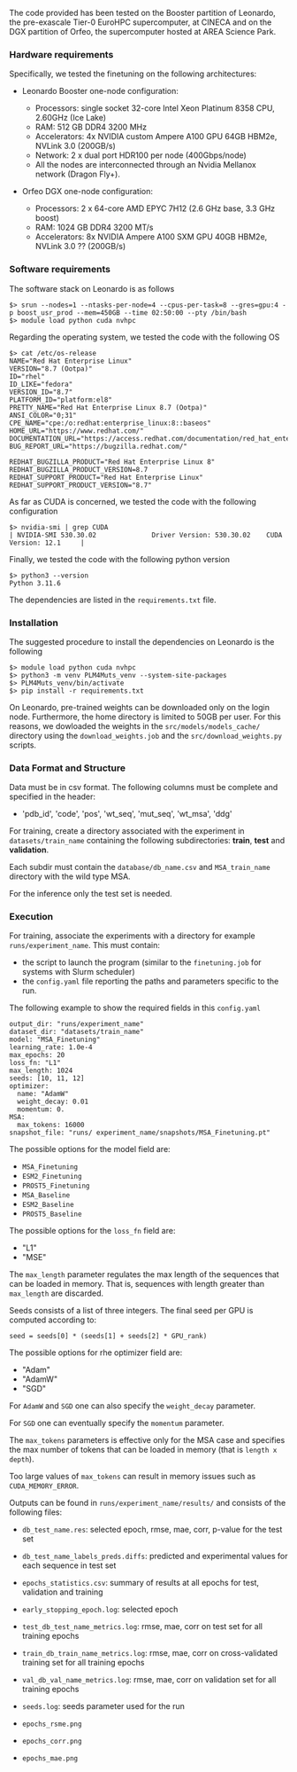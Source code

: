 The code provided has been tested on the Booster partition of Leonardo, the pre-exascale Tier-0 EuroHPC supercomputer, at CINECA and on the DGX partition of Orfeo, the supercomputer hosted at AREA Science Park.

### Hardware requirements
Specifically, we tested the finetuning on the following architectures:

- Leonardo Booster one-node configuration:
	- Processors: single socket 32-core Intel Xeon Platinum 8358 CPU, 2.60GHz (Ice Lake)
	- RAM: 512 GB DDR4 3200 MHz 
	- Accelerators: 4x NVIDIA custom Ampere A100 GPU 64GB HBM2e, NVLink 3.0 (200GB/s)
	- Network: 2 x dual port HDR100 per node (400Gbps/node) 
	- All the nodes are interconnected through an Nvidia Mellanox network (Dragon Fly+).

- Orfeo DGX one-node configuration:
	- Processors: 2 x 64-core AMD EPYC 7H12 (2.6 GHz base, 3.3 GHz boost)
	- RAM: 1024 GB DDR4 3200 MT/s
	- Accelerators: 8x NVIDIA Ampere A100 SXM GPU 40GB HBM2e, NVLink 3.0 ?? (200GB/s)


### Software requirements

The software stack on Leonardo is as follows

```
$> srun --nodes=1 --ntasks-per-node=4 --cpus-per-task=8 --gres=gpu:4 -p boost_usr_prod --mem=450GB --time 02:50:00 --pty /bin/bash
$> module load python cuda nvhpc
```

Regarding the operating system, we tested the code with the following OS

```
$> cat /etc/os-release
NAME="Red Hat Enterprise Linux"
VERSION="8.7 (Ootpa)"
ID="rhel"
ID_LIKE="fedora"
VERSION_ID="8.7"
PLATFORM_ID="platform:el8"
PRETTY_NAME="Red Hat Enterprise Linux 8.7 (Ootpa)"
ANSI_COLOR="0;31"
CPE_NAME="cpe:/o:redhat:enterprise_linux:8::baseos"
HOME_URL="https://www.redhat.com/"
DOCUMENTATION_URL="https://access.redhat.com/documentation/red_hat_enterprise_linux/8/"
BUG_REPORT_URL="https://bugzilla.redhat.com/"

REDHAT_BUGZILLA_PRODUCT="Red Hat Enterprise Linux 8"
REDHAT_BUGZILLA_PRODUCT_VERSION=8.7
REDHAT_SUPPORT_PRODUCT="Red Hat Enterprise Linux"
REDHAT_SUPPORT_PRODUCT_VERSION="8.7"
```

As far as CUDA is concerned, we tested the code with the following configuration

```
$> nvidia-smi | grep CUDA 
| NVIDIA-SMI 530.30.02              Driver Version: 530.30.02    CUDA Version: 12.1     | 
```

Finally, we tested the code with the following python version
```
$> python3 --version
Python 3.11.6 
```

The dependencies are listed in the `requirements.txt` file.

### Installation 

The suggested procedure to install the dependencies on Leonardo is the following

```
$> module load python cuda nvhpc
$> python3 -m venv PLM4Muts_venv --system-site-packages
$> PLM4Muts_venv/bin/activate
$> pip install -r requirements.txt 
```

On Leonardo, pre-trained weights can be downloaded only on the login node. 
Furthermore, the home directory is limited to 50GB per user.
For this reasons, we dowloaded the weights in the `src/models/models_cache/` directory using the `download_weights.job` and the `src/download_weights.py` scripts.


### Data Format and Structure


Data must be in csv format. The following columns must be complete and specified in the header:

- 'pdb_id', 'code', 'pos', 'wt_seq', 'mut_seq', 'wt_msa', 'ddg'

For training, create a directory associated with the experiment in `datasets/train_name` containing the following subdirectories: **train**, **test** and **validation**. 

Each subdir must contain the `database/db_name.csv` and `MSA_train_name` directory with the wild type MSA.

For the inference only the test set is needed.


### Execution

For training, associate the experiments with a directory for example `runs/experiment_name`. 
This must contain:
- the script to launch the program (similar to the `finetuning.job` for systems with Slurm scheduler) 
- the `config.yaml` file reporting the paths and parameters specific to the run. 

The following example to show the required fields in this `config.yaml`

```
output_dir: "runs/experiment_name"
dataset_dir: "datasets/train_name"
model: "MSA_Finetuning"
learning_rate: 1.0e-4
max_epochs: 20
loss_fn: "L1"
max_length: 1024
seeds: [10, 11, 12]
optimizer:
  name: "AdamW"
  weight_decay: 0.01
  momentum: 0.
MSA:
  max_tokens: 16000
snapshot_file: "runs/ experiment_name/snapshots/MSA_Finetuning.pt"
```

The possible options for the model field are: 

- `MSA_Finetuning`
- `ESM2_Finetuning`
- `PROST5_Finetuning`
- `MSA_Baseline`
- `ESM2_Baseline`
- `PROST5_Baseline`

The possible options for the `loss_fn` field are:

- "L1"
- "MSE"

The `max_length` parameter regulates the max length of the sequences that can be loaded in memory.
That is, sequences with length greater than `max_length` are discarded.

Seeds consists of a list of three integers. The final seed per GPU is computed according to:

`seed = seeds[0] * (seeds[1] + seeds[2] * GPU_rank)`

The possible options for rhe optimizer field are:

- "Adam"
- "AdamW"
- "SGD"

For `AdamW` and `SGD` one can also specify the `weight_decay` parameter.

For `SGD` one can eventually specify the `momentum` parameter.

The `max_tokens` parameters is effective only for the MSA case and specifies the max number of tokens that can be loaded in memory (that is `length x depth`).

Too large values of `max_tokens` can result in memory issues such as `CUDA_MEMORY_ERROR`.   

Outputs can be found in `runs/experiment_name/results/` and consists of the following files:

- `db_test_name.res`: selected epoch, rmse, mae, corr, p-value for the test set

- `db_test_name_labels_preds.diffs`: predicted and experimental values for each sequence in test set

- `epochs_statistics.csv`: summary of results at all epochs for test, validation and training

- `early_stopping_epoch.log`: selected epoch

- `test_db_test_name_metrics.log`: rmse, mae, corr on test set for all training epochs

- `train_db_train_name_metrics.log`: rmse, mae, corr on cross-validated training set for all training epochs

- `val_db_val_name_metrics.log`: rmse, mae, corr on validation set for all training epochs

- `seeds.log`: seeds parameter used for the run

- `epochs_rsme.png`

- `epochs_corr.png`

- `epochs_mae.png`



